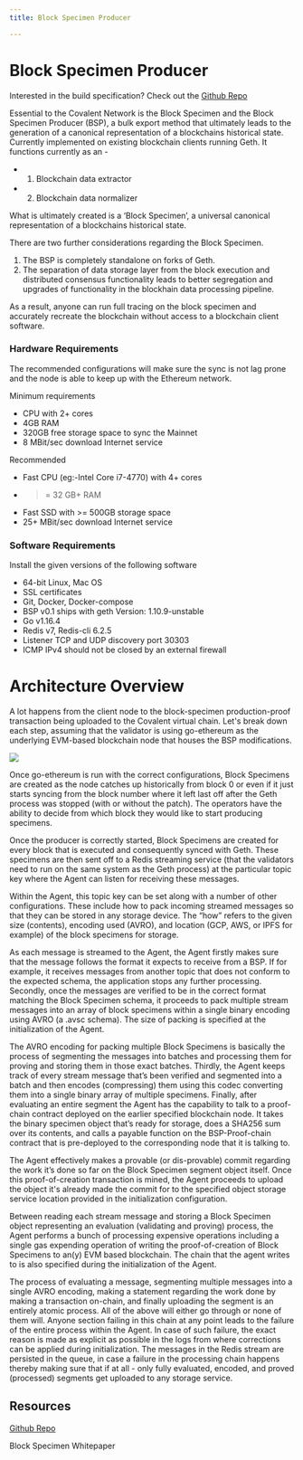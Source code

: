 ```yaml
---
title: Block Specimen Producer

---
```

# Block Specimen Producer

Interested in the build specification? Check out the [Github Repo](https://github.com/covalenthq/go-ethereum/)

Essential to the Covalent Network is the Block Specimen and the Block Specimen Producer (BSP), a bulk export method that ultimately leads to the generation of a canonical representation of a blockchains historical state. Currently implemented on existing blockchain clients running Geth. It functions currently as an -

- 1. Blockchain data extractor
- 2. Blockchain data normalizer

What is ultimately created is a ‘Block Specimen’, a universal canonical representation of a blockchains historical state.

There are two further considerations regarding the Block Specimen.

1. The BSP is completely standalone on forks of Geth.
2. The separation of data storage layer from the block execution and distributed consensus functionality leads to better segregation and upgrades of functionality in the blockhain data processing pipeline.

As a result, anyone can run full tracing on the block specimen and accurately recreate the blockchain without access to a blockchain client software.


### Hardware Requirements

The recommended configurations will make sure the sync is not lag prone and the node is able to keep up with the Ethereum network.

Minimum requirements

- CPU with 2+ cores
- 4GB RAM
- 320GB free storage space to sync the Mainnet
- 8 MBit/sec download Internet service

Recommended

- Fast CPU (eg:-Intel Core i7-4770) with 4+ cores
- >= 32 GB+ RAM
- Fast SSD with >= 500GB storage space
- 25+ MBit/sec download Internet service

### Software Requirements

Install the given versions of the following software

- 64-bit Linux, Mac OS
- SSL certificates
- Git, Docker, Docker-compose
- BSP v0.1 ships with geth Version: 1.10.9-unstable
- Go v1.16.4
- Redis v7, Redis-cli 6.2.5
- Listener TCP and UDP discovery port 30303
- ICMP IPv4 should not be closed by an external firewall

# Architecture Overview

A lot happens from the client node to the block-specimen production-proof transaction being uploaded to the Covalent virtual chain. Let's break down each step, assuming that the validator is using go-ethereum as the underlying EVM-based blockchain node that houses the BSP modifications.

<img src="/static/images/network/bsparch.png"></img>

Once go-ethereum is run with the correct configurations, Block Specimens are created as the node catches up historically from block 0 or even if it just starts syncing from the block number where it left last off after the Geth process was stopped (with or without the patch). The operators have the ability to decide from which block they would like to start producing specimens.

Once the producer is correctly started, Block Specimens are created for every block that is executed and consequently synced with Geth. These specimens are then sent off to a Redis streaming service (that the validators need to run on the same system as the Geth process) at the particular topic key where the Agent can listen for receiving these messages.

Within the Agent, this topic key can be set along with a number of other configurations. These include how to pack incoming streamed messages so that they can be stored in any storage device. The “how” refers to the given size (contents), encoding used (AVRO), and location (GCP, AWS, or IPFS for example) of the block specimens for storage.

As each message is streamed to the Agent, the Agent firstly makes sure that the message follows the format it expects to receive from a BSP. If for example, it receives messages from another topic that does not conform to the expected schema, the application stops any further processing. Secondly, once the messages are verified to be in the correct format matching the Block Specimen schema, it proceeds to pack multiple stream messages into an array of block specimens within a single binary encoding using AVRO (a .avsc schema). The size of packing is specified at the initialization of the Agent.

The AVRO encoding for packing multiple Block Specimens is basically the process of segmenting the messages into batches and processing them for proving and storing them in those exact batches. Thirdly, the Agent keeps track of every stream message that’s been verified and segmented into a batch and then encodes (compressing) them using this codec converting them into a single binary array of multiple specimens. Finally, after evaluating an entire segment the Agent has the capability to talk to a proof-chain contract deployed on the earlier specified blockchain node. It takes the binary specimen object that’s ready for storage, does a SHA256 sum over its contents, and calls a payable function on the BSP-Proof-chain contract that is pre-deployed to the corresponding node that it is talking to.

The Agent effectively makes a provable (or dis-provable) commit regarding the work it’s done so far on the Block Specimen segment object itself. Once this proof-of-creation transaction is mined, the Agent proceeds to upload the object it's already made the commit for to the specified object storage service location provided in the initialization configuration.

Between reading each stream message and storing a Block Specimen object representing an evaluation (validating and proving) process, the Agent performs a bunch of processing expensive operations including a single gas expending operation of writing the proof-of-creation of Block Specimens to an(y) EVM based blockchain. The chain that the agent writes to is also specified during the initialization of the Agent.

The process of evaluating a message, segmenting multiple messages into a single AVRO encoding, making a statement regarding the work done by making a transaction on-chain, and finally uploading the segment is an entirely atomic process. All of the above will either go through or none of them will. Anyone section failing in this chain at any point leads to the failure of the entire process within the Agent. In case of such failure, the exact reason is made as explicit as possible in the logs from where corrections can be applied during initialization. The messages in the Redis stream are persisted in the queue, in case a failure in the processing chain happens thereby making sure that if at all - only fully evaluated, encoded, and proved (processed) segments get uploaded to any storage service.

## Resources

[Github Repo](https://github.com/covalenthq/go-ethereum/)

Block Specimen Whitepaper
